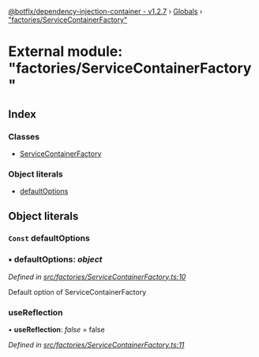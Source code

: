 [@botflx/dependency-injection-container - v1.2.7](../README.md) › [Globals](../globals.md) › ["factories/ServiceContainerFactory"](_factories_servicecontainerfactory_.md)

# External module: "factories/ServiceContainerFactory"

## Index

### Classes

* [ServiceContainerFactory](../classes/_factories_servicecontainerfactory_.servicecontainerfactory.md)

### Object literals

* [defaultOptions](_factories_servicecontainerfactory_.md#const-defaultoptions)

## Object literals

### `Const` defaultOptions

### ▪ **defaultOptions**: *object*

*Defined in [src/factories/ServiceContainerFactory.ts:10](https://github.com/botflux/dependency-injection-container/blob/8bad8de/src/factories/ServiceContainerFactory.ts#L10)*

Default option of ServiceContainerFactory

###  useReflection

• **useReflection**: *false* = false

*Defined in [src/factories/ServiceContainerFactory.ts:11](https://github.com/botflux/dependency-injection-container/blob/8bad8de/src/factories/ServiceContainerFactory.ts#L11)*
